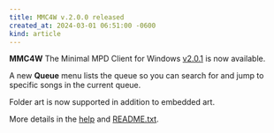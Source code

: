 ```yaml
---
title: MMC4W v.2.0.0 released
created_at: 2024-03-01 06:51:00 -0600
kind: article
---
```


**MMC4W** The Minimal MPD Client for Windows [v2.0.1](https://github.com/drgerg/mmc4w/tree/main) is now available.

A new **Queue** menu lists the queue so you can search for and jump to specific songs in the current queue.

Folder art is now supported in addition to embedded art.

More details in the [help](https://github.com/drgerg/mmc4w/blob/main/code/mmc4w_help.md) and [README.txt](https://github.com/drgerg/mmc4w/blob/main/code/README.txt).
